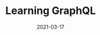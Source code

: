 ---
title: Learning GraphQL
date: '2021-03-17'
skills:
  - GraphQL
issuer: LinkedIn
imageUrl: ''
certificateUrl: >-
  https://www.linkedin.com/learning/certificates/7f0a70867bda60fc6d58b5ec7ecad1f33c767029919bd45b0fede1e35037e9e5?trk=backfilled_certificate
---